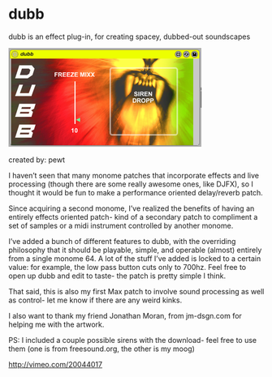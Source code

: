 # dubb

dubb is an effect plug-in, for creating spacey, dubbed-out soundscapes

![](dubb.png)

created by: pewt

I haven’t seen that many monome patches that incorporate effects and live processing (though there are some really awesome ones, like DJFX), so I thought it would be fun to make a performance oriented delay/reverb patch.

Since acquiring a second monome, I’ve realized the benefits of having an entirely effects oriented patch- kind of a secondary patch to compliment a set of samples or a midi instrument controlled by another monome. 

I’ve added a bunch of different features to dubb, with the overriding philosophy that it should be playable, simple, and operable (almost) entirely from a single monome 64. A lot of the stuff I’ve added is locked to a certain value: for example, the low pass button cuts only to 700hz. Feel free to open up dubb and edit to taste- the patch is pretty simple I think.

That said, this is also my first Max patch to involve sound processing as well as control- let me know if there are any weird kinks.

I also want to thank my friend Jonathan Moran, from jm-dsgn.com for helping me with the artwork.

PS: I included a couple possible sirens with the download- feel free to use them (one is from freesound.org, the other is my moog)

http://vimeo.com/20044017
